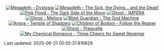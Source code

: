 <!-- lastfm -->
<p align="center"><a href="https://www.last.fm/music/Megadeth/Dystopia"><img src="https://lastfm.freetls.fastly.net/i/u/64s/92f4b193feede0f5199cba506e21dcb8.jpg" title="Megadeth - Dystopia"></a> <a href="https://www.last.fm/music/Megadeth/The+Sick,+the+Dying%E2%80%A6+and+the+Dead!"><img src="https://lastfm.freetls.fastly.net/i/u/64s/0e7c41fc391969a293cd370317d495bc.jpg" title="Megadeth - The Sick, the Dying… and the Dead!"></a> <a href="https://www.last.fm/music/Pink+Floyd/The+Dark+Side+of+the+Moon"><img src="https://lastfm.freetls.fastly.net/i/u/64s/d4bdd038cacbec705e269edb0fd38419.png" title="Pink Floyd - The Dark Side of the Moon"></a> <a href="https://www.last.fm/music/Ghost/IMPERA"><img src="https://lastfm.freetls.fastly.net/i/u/64s/d7f5e7c6ae196d85a8c97c19129c82c9.jpg" title="Ghost - IMPERA"></a> <a href="https://www.last.fm/music/Ghost/Meliora"><img src="https://lastfm.freetls.fastly.net/i/u/64s/e2e0dd3520300674b8640f45817d8542.png" title="Ghost - Meliora"></a> <a href="https://www.last.fm/music/Blind+Guardian/The+God+Machine"><img src="https://lastfm.freetls.fastly.net/i/u/64s/43e63f642cbe3ff050416bc4970bca0e.png" title="Blind Guardian - The God Machine"></a> <a href="https://www.last.fm/music/Angra/Temple+of+Shadows"><img src="https://lastfm.freetls.fastly.net/i/u/64s/d300922698de3a262d06ab16a07cc670.jpg" title="Angra - Temple of Shadows"></a> <a href="https://www.last.fm/music/Children+of+Bodom/Follow+the+Reaper"><img src="https://lastfm.freetls.fastly.net/i/u/64s/381737fd59cb42a89fc2686d93204717.png" title="Children of Bodom - Follow the Reaper"></a> <a href="https://www.last.fm/music/Ghost/Prequelle"><img src="https://lastfm.freetls.fastly.net/i/u/64s/9344e9c24a21f641c1ed2e6a9d6afef9.jpg" title="Ghost - Prequelle"></a> <a href="https://www.last.fm/music/My+Chemical+Romance/Three+Cheers+for+Sweet+Revenge"><img src="https://lastfm.freetls.fastly.net/i/u/64s/09cb27a9f908354fd210a07830951791.png" title="My Chemical Romance - Three Cheers for Sweet Revenge"></a> </p>

<!--START_SECTION:last-updated-->
Last updated: 2025-06-21 00:55:31.816829
<!--END_SECTION:last-updated-->